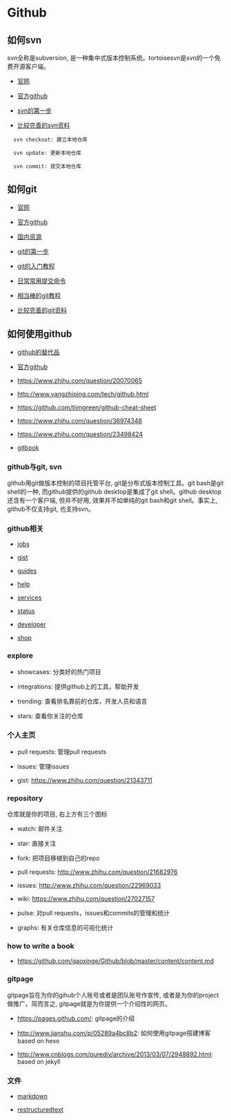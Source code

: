 ﻿# Github

## 如何svn

svn全称是subversion, 是一种集中式版本控制系统。tortoisesvn是svn的一个免费开源客户端。

- [官网](https://tortoisesvn.net) 

- [官方github](https://github.com/TortoiseGit/tortoisesvn) 

- [svn的第一步](http://jingyan.baidu.com/article/358570f6638aa4ce4724fcf7.html)

- [比较完善的svn资料](http://www.subversion.org.cn/tsvndoc)

```
  svn checkout: 建立本地仓库

  svn update: 更新本地仓库

  svn commit: 提交本地仓库
```

## 如何git

- [官网](https://git-scm.com)

- [官方github](https://github.com/git-for-windows/git)

- [国内资源](http://pan.baidu.com/s/1skFLrMt#path=%252Fpub%252Fgit)

- [git的第一步](http://jingyan.baidu.com/article/f7ff0bfc7181492e27bb1360.html)

- [git的入门教程](http://rogerdudler.github.io/git-guide/index.zh.html)

- [日常常用提交命令](http://www.yangzhiping.com/tech/git.html)

- [相当棒的git教程](http://www.liaoxuefeng.com/wiki/0013739516305929606dd18361248578c67b8067c8c017b000)

- [比较完善的git资料](http://git-scm.com/book/zh/v2) 

## 如何使用github

- [github的替代品](https://www.zhihu.com/question/19573222)

- [官方github](https://github.com/github)

- https://www.zhihu.com/question/20070065

- http://www.yangzhiping.com/tech/github.html

- https://github.com/tiimgreen/github-cheat-sheet

- https://www.zhihu.com/question/36974348

- https://www.zhihu.com/question/23498424

- [gitbook](https://www.gitbook.com)

### github与git, svn

github用git做版本控制的项目托管平台, git是分布式版本控制工具。git bash是git shell的一种, 而github提供的github desktop是集成了git shell。github desktop还含有一个客户端, 但并不好用, 效果并不如单纯的git bash和git shell。事实上, github不仅支持git, 也支持svn。

### github相关

- [jobs](https://jobs.github.com)

- [gist](https://gist.github.com)

- [guides](https://guides.github.com)

- [help](https://help.github.com)

- [services](https://training.github.com)

- [status](https://status.github.com)

- [developer](https://developer.github.com)

- [shop](https://github.myshopify.com)

### explore

- showcases: 分类好的热门项目

- integrations: 提供github上的工具，帮助开发

- trending: 查看排名靠前的仓库，开发人员和语言

- stars: 查看你关注的仓库

### 个人主页

- pull requests: 管理pull requests

- issues: 管理issues

- gist: https://www.zhihu.com/question/21343711

### repository

仓库就是你的项目, 右上方有三个图标

- watch: 邮件关注

- star: 直接关注

- fork: 把项目移植到自己的repo

- pull requests: http://www.zhihu.com/question/21682976

- issues: http://www.zhihu.com/question/22969033

- wiki: https://www.zhihu.com/question/27027157

- pulse: 对pull requests，issues和commits的管理和统计

- graphs: 有关仓库信息的可视化统计

### how to write a book

- https://github.com/gaoxinge/Github/blob/master/content/content.md

### gitpage

gitpage旨在为你的gihub个人账号或者是团队账号作宣传, 或者是为你的project做推广。简而言之, gitpage就是为你提供一个介绍性的网页。

- https://pages.github.com/: gitpage的介绍

- http://www.jianshu.com/p/05289a4bc8b2: 如何使用gitpage搭建博客based on hexo

- http://www.cnblogs.com/purediy/archive/2013/03/07/2948892.html: based on jekyll

### 文件

- [markdown](http://blog.csdn.net/kaitiren/article/details/38513715)

- [restructuredtext](http://www.sphinx-doc.org/en/stable/rest.html)